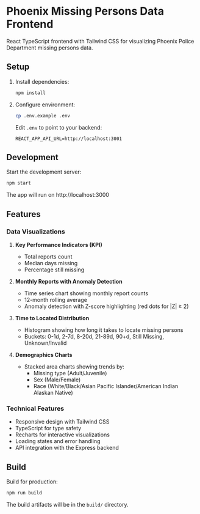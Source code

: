 # Phoenix Missing Persons Data Frontend

React TypeScript frontend with Tailwind CSS for visualizing Phoenix Police Department missing persons data.

## Setup

1. Install dependencies:
   ```bash
   npm install
   ```

2. Configure environment:
   ```bash
   cp .env.example .env
   ```

   Edit `.env` to point to your backend:
   ```
   REACT_APP_API_URL=http://localhost:3001
   ```

## Development

Start the development server:
```bash
npm start
```

The app will run on http://localhost:3000

## Features

### Data Visualizations

1. **Key Performance Indicators (KPI)**
   - Total reports count
   - Median days missing
   - Percentage still missing

2. **Monthly Reports with Anomaly Detection**
   - Time series chart showing monthly report counts
   - 12-month rolling average
   - Anomaly detection with Z-score highlighting (red dots for |Z| ≥ 2)

3. **Time to Located Distribution**
   - Histogram showing how long it takes to locate missing persons
   - Buckets: 0-1d, 2-7d, 8-20d, 21-89d, 90+d, Still Missing, Unknown/Invalid

4. **Demographics Charts**
   - Stacked area charts showing trends by:
     - Missing type (Adult/Juvenile)
     - Sex (Male/Female)
     - Race (White/Black/Asian Pacific Islander/American Indian Alaskan Native)

### Technical Features

- Responsive design with Tailwind CSS
- TypeScript for type safety
- Recharts for interactive visualizations
- Loading states and error handling
- API integration with the Express backend

## Build

Build for production:
```bash
npm run build
```

The build artifacts will be in the `build/` directory.
